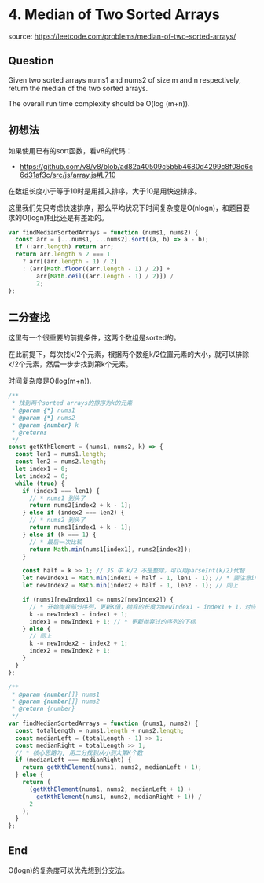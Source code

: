 # 4. Median of Two Sorted Arrays

source: <https://leetcode.com/problems/median-of-two-sorted-arrays/>

## Question

Given two sorted arrays nums1 and nums2 of size m and n respectively, return the median of the two sorted arrays.

The overall run time complexity should be O(log (m+n)).

## 初想法

如果使用已有的sort函数，看v8的代码：

- <https://github.com/v8/v8/blob/ad82a40509c5b5b4680d4299c8f08d6c6d31af3c/src/js/array.js#L710>

在数组长度小于等于10时是用插入排序，大于10是用快速排序。

这里我们先只考虑快速排序，那么平均状况下时间复杂度是O(nlogn)，和题目要求的O(logn)相比还是有差距的。

```js
var findMedianSortedArrays = function (nums1, nums2) {
  const arr = [...nums1, ...nums2].sort((a, b) => a - b);
  if (!arr.length) return arr;
  return arr.length % 2 === 1
    ? arr[(arr.length - 1) / 2]
    : (arr[Math.floor((arr.length - 1) / 2)] +
        arr[Math.ceil((arr.length - 1) / 2)]) /
        2;
};
```

## 二分查找

这里有一个很重要的前提条件，这两个数组是sorted的。

在此前提下，每次找k/2个元素，根据两个数组k/2位置元素的大小，就可以排除k/2个元素，然后一步步找到第k个元素。

时间复杂度是O(log(m+n)).

```js
/**
 * 找到两个sorted arrays的排序为k的元素
 * @param {*} nums1
 * @param {*} nums2
 * @param {number} k
 * @returns
 */
const getKthElement = (nums1, nums2, k) => {
  const len1 = nums1.length;
  const len2 = nums2.length;
  let index1 = 0;
  let index2 = 0;
  while (true) {
    if (index1 === len1) {
      // * nums1 到头了
      return nums2[index2 + k - 1];
    } else if (index2 === len2) {
      // * nums2 到头了
      return nums1[index1 + k - 1];
    } else if (k === 1) {
      // * 最后一次比较
      return Math.min(nums1[index1], nums2[index2]);
    }

    const half = k >> 1; // JS 中 k/2 不是整除，可以用parseInt(k/2)代替
    let newIndex1 = Math.min(index1 + half - 1, len1 - 1); // * 要注意index1+half-1可能会越界溢出, 所以下标最大为len1-1
    let newIndex2 = Math.min(index2 + half - 1, len2 - 1); // 同上

    if (nums1[newIndex1] <= nums2[newIndex2]) {
      // * 开始抛弃部分序列，更新K值，抛弃的长度为newIndex1 - index1 + 1，对应end-start+1
      k -= newIndex1 - index1 + 1;
      index1 = newIndex1 + 1; // * 更新抛弃过的序列的下标
    } else {
      // 同上
      k -= newIndex2 - index2 + 1;
      index2 = newIndex2 + 1;
    }
  }
};

/**
 * @param {number[]} nums1
 * @param {number[]} nums2
 * @return {number}
 */
var findMedianSortedArrays = function (nums1, nums2) {
  const totalLength = nums1.length + nums2.length;
  const medianLeft = (totalLength - 1) >> 1;
  const medianRight = totalLength >> 1;
  // * 核心思路为, 用二分找到从小到大第K个数
  if (medianLeft === medianRight) {
    return getKthElement(nums1, nums2, medianLeft + 1);
  } else {
    return (
      (getKthElement(nums1, nums2, medianLeft + 1) +
        getKthElement(nums1, nums2, medianRight + 1)) /
      2
    );
  }
};
```

## End

O(logn)的复杂度可以优先想到分支法。
